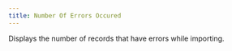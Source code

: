 ```yaml
---
title: Number Of Errors Occured
---
```



Displays the number of records that have errors while importing.
